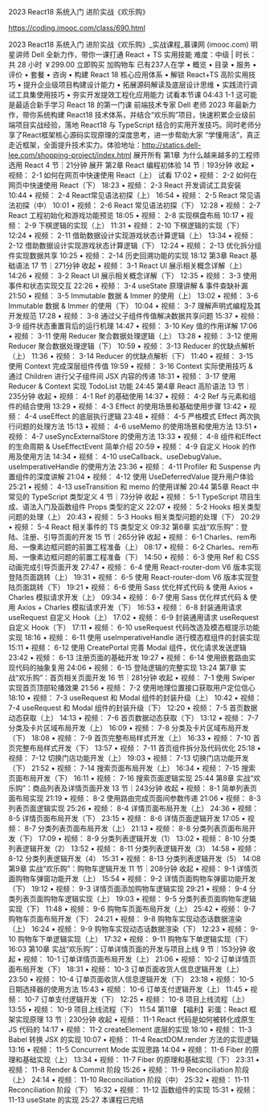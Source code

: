 2023 React18 系统入门 进阶实战《欢乐购》

https://coding.imooc.com/class/690.html

2023 React18 系统入门 进阶实战《欢乐购》_实战课程_慕课网 (imooc.com)
明星讲师 Dell 全新力作，带你一课打通 React + TS 实用技能
难度：中级
|
时长：共 28 小时
￥299.00
立即购买
加购物车
已有237人在学
• 概览
• 目录
• 服务
• 评价
• 套餐
• 咨询
• 构建 React 18 核心应用体系
• 解锁 React+TS 高阶实用技巧
• 提升企业级项目构建设计能力
• 拓展源码解读及底层设计思维
• 实践流行调试工具集使用技巧
• 夯实开发提效工程化应用能力
试看本节课 04:43
1-1 这可能是最适合新手学习 React 18 的第一门课
前端技术专家 Dell 老师 2023 年最新力作，带你系统构建 React18 技术体系，并结合“欢乐购”项目，快速积累企业级前端项目实战经验，落地 React18 与 TypeScript 结合的实用开发技巧。同时老师分享了React框架核心源码实现原理的深度思考，进一步帮助大家 “学懂用活”，真正走近框架，全面提升技术实力。体验地址：http://statics.dell-lee.com/shopping-project/index.html
展开所有 
第1章 为什么越来越多的工程师选用 React
4 节｜21分钟
展开 
第2章 React 编程初体验
14 节｜193分钟
收起 
• 视频：
2-1 如何在网页中快速使用 React（上）
试看
17:02
• 视频：
2-2 如何在网页中快速使用 React（下）
18:23
• 视频：
2-3 React 开发调试工具安装
10:44
• 视频：
2-4 React常见语法初探（上）
16:54
• 视频：
2-5 React 常见语法初探（中）
10:01
• 视频：
2-6 React 常见语法初探（下）
12:28
• 视频：
2-7 React 工程初始化和游戏功能预览
18:05
• 视频：
2-8 实现棋盘布局
10:17
• 视频：
2-9 下棋逻辑的实现（上）
11:31
• 视频：
2-10 下棋逻辑的实现（下）
12:24
• 视频：
2-11 借助数据设计实现游戏状态计算逻辑（上）
13:34
• 视频：
2-12 借助数据设计实现游戏状态计算逻辑（下）
12:24
• 视频：
2-13 优化拆分组件实现数据共享
10:25
• 视频：
2-14 历史回溯功能的实现
18:12
第3章 React 基础语法
17 节｜271分钟
收起 
• 视频：
3-1 React UI 展示相关概念详解（上）
14:26
• 视频：
3-2 React UI 展示相关概念详解（下）
12:35
• 视频：
3-3 使用事件和状态实现交互
22:26
• 视频：
3-4 useState 原理讲解 & 事件查缺补漏
21:50
• 视频：
3-5 Immutable 数据 & Immer 的使用（上）
13:02
• 视频：
3-6 Immutable 数据 & Immer 的使用（下）
10:04
• 视频：
3-7 理解声明式编程及其开发规范
17:28
• 视频：
3-8 通过父子组件传值解决数据共享问题
15:37
• 视频：
3-9 组件状态重置背后的运行机理
14:47
• 视频：
3-10 Key 值的作用详解
17:06
• 视频：
3-11 使用 Reducer 聚合数据处理逻辑（上）
13:28
• 视频：
3-12 使用 Reducer 聚合数据处理逻辑（下）
10:59
• 视频：
3-13 Reducer 的优缺点解析（上）
11:36
• 视频：
3-14 Reducer 的优缺点解析（下）
11:40
• 视频：
3-15 使用 Context 完成深层组件传值
19:59
• 视频：
3-16 Context 实际使用技巧 & 通过 Children 进行父子组件间 JSX 内容的传递
18:31
• 视频：
3-17 使用 Reducer & Context 实现 TodoList 功能
24:45
第4章 React 高阶语法
13 节｜235分钟
收起 
• 视频：
4-1 Ref 的基础使用
14:37
• 视频：
4-2 Ref 与元素和组件的结合使用
13:29
• 视频：
4-3 Effect 的使用场景和基础使用步骤
13:42
• 视频：
4-4 useEffect 的底层执行逻辑
23:48
• 视频：
4-5 严格模式 Effect 两次执行问题的处理方法
15:13
• 视频：
4-6 useMemo 的使用场景和使用方法
13:51
• 视频：
4-7 useSyncExternalStore 的使用方法
13:33
• 视频：
4-8 组件和Effect的生命周期 & UseEffectEvent 简单介绍
20:59
• 视频：
4-9 自定义 Hook 的作用及使用方法
14:34
• 视频：
4-10 useCallback、useDebugValue、useImperativeHandle 的使用方法
23:36
• 视频：
4-11 Profiler 和 Suspense 内置组件的深度讲解
21:04
• 视频：
4-12 使用 UseDeferredValue 提升用户体验
25:21
• 视频：
4-13 useTransition 和 memo 的使用详解
20:44
第5章 React 中常见的 TypeScript 类型定义
4 节｜73分钟
收起 
• 视频：
5-1 TypeScript 项目生成、语法入门及函数组件 Props 类型的定义
22:07
• 视频：
5-2 Hooks 相关类型问题的处理（上）
20:43
• 视频：
5-3 Hooks 相关类型问题的处理（下）
20:29
• 视频：
5-4 React 相关事件的 TS 类型定义
09:32
第6章 实战“欢乐购”：登陆、注册、引导页面的开发
15 节｜265分钟
收起 
• 视频：
6-1 Charles、rem布局、一像素边框问题的前置工程准备（上）
08:17
• 视频：
6-2 Charles、rem布局、一像素边框问题的前置工程准备（下）
14:50
• 视频：
6-3 使用 Ref 和 CSS 动画完成引导页面开发
27:47
• 视频：
6-4 使用 React-router-dom V6 版本实现登陆页面跳转（上）
19:31
• 视频：
6-5 使用 React-router-dom V6 版本实现登陆页面跳转（下）
19:21
• 视频：
6-6 使用 Sass 优化样式代码 & 使用 Axios + Charles 模拟请求开发（上）
09:34
• 视频：
6-7 使用 Sass 优化样式代码 & 使用 Axios + Charles 模拟请求开发（下）
16:53
• 视频：
6-8 封装通用请求 useRequest 自定义 Hook（上）
17:02
• 视频：
6-9 封装通用请求 useRequest 自定义 Hook（下）
17:11
• 视频：
6-10 useRequest 代码改造及模态框提示功能实现
18:16
• 视频：
6-11 使用 useImperativeHandle 进行模态框组件的封装实现
15:11
• 视频：
6-12 使用 CreatePortal 完善 Modal 组件，优化请求发送逻辑
23:42
• 视频：
6-13 注册页面的基础开发
19:27
• 视频：
6-14 使用嵌套路由实现代码的抽象复用
24:06
• 视频：
6-15 登陆逻辑的完整实现
13:24
第7章 实战“欢乐购”：首页相关页面开发
16 节｜281分钟
收起 
• 视频：
7-1 使用 Swiper 实现首页顶部轮播效果
21:56
• 视频：
7-2 使用地理位置接口获取用户定位信心
18:10
• 视频：
7-3 useRequest 和 Modal 组件的封装升级（上）
10:42
• 视频：
7-4 useRequest 和 Modal 组件的封装升级（下）
12:20
• 视频：
7-5 首页数据动态获取（上）
14:13
• 视频：
7-6 首页数据动态获取（下）
13:12
• 视频：
7-7 分类及卡片区域布局开发（上）
16:09
• 视频：
7-8 分类及卡片区域布局开发（下）
18:08
• 视频：
7-9 首页完整布局样式开发（上）
16:33
• 视频：
7-10 首页完整布局样式开发（下）
13:57
• 视频：
7-11 首页组件拆分及代码优化
25:18
• 视频：
7-12 切换门店功能开发（上）
19:03
• 视频：
7-13 切换门店功能开发（下）
21:52
• 视频：
7-14 搜索页面布局开发（上）
16:34
• 视频：
7-15 搜索页面布局开发（下）
16:11
• 视频：
7-16 搜索页面逻辑实现
25:44
第8章 实战“欢乐购”：商品列表及详情页面开发
13 节｜243分钟
收起 
• 视频：
8-1 简单列表页面布局实现
21:19
• 视频：
8-2 使用路由完成页面间参数传递
21:06
• 视频：
8-3 列表页面逻辑实现
25:26
• 视频：
8-4 详情页面布局开发（上）
24:36
• 视频：
8-5 详情页面布局开发（下）
23:15
• 视频：
8-6 详情页面逻辑开发
17:05
• 视频：
8-7 分类列表页面布局开发（上）
21:13
• 视频：
8-8 分类列表页面布局开发（下）
17:09
• 视频：
8-9 分类列表逻辑开发（1）
13:02
• 视频：
8-10 分类列表逻辑开发（2）
13:52
• 视频：
8-11 分类列表逻辑开发（3）
14:58
• 视频：
8-12 分类列表逻辑开发（4）
15:31
• 视频：
8-13 分类列表逻辑开发（5）
14:08
第9章 实战“欢乐购”：购物车逻辑开发
11 节｜208分钟
收起 
• 视频：
9-1 详情页面购物车弹窗功能开发（上）
15:54
• 视频：
9-2 详情页面购物车弹窗功能开发（下）
19:12
• 视频：
9-3 详情页面添加购物车逻辑实现
29:21
• 视频：
9-4 分类列表页面购物车逻辑实现（上）
19:03
• 视频：
9-5 分类列表页面购物车逻辑实现（下）
11:48
• 视频：
9-6 购物车页面布局开发（上）
25:42
• 视频：
9-7 购物车页面布局开发（下）
24:21
• 视频：
9-8 购物车实现动态话数据渲染（上）
16:24
• 视频：
9-9 购物车实现动态话数据渲染（下）
12:23
• 视频：
9-10 购物车下单逻辑实现（上）
17:32
• 视频：
9-11 购物车下单逻辑实现（下）
16:03
第10章 实战“欢乐购”：订单详情页面的开发与项目上线
9 节｜153分钟
收起 
• 视频：
10-1 订单详情页面布局开发（上）
21:06
• 视频：
10-2 订单详情页面布局开发（下）
18:31
• 视频：
10-3 订单页面收货人信息逻辑开发（上）
23:50
• 视频：
10-4 订单页面收货人信息逻辑开发（下）
23:18
• 视频：
10-5 日期选择器的使用方法
15:43
• 视频：
10-6 订单支付逻辑开发（上）
11:45
• 视频：
10-7 订单支付逻辑开发（下）
12:25
• 视频：
10-8 项目上线流程（上）
13:55
• 视频：
10-9 项目上线流程（下）
11:54
第11章 【福利】彩蛋：React 框架实现原理
13 节｜230分钟
收起 
• 视频：
11-1 React 代码是如何被转化成原生 JS 代码的
14:17
• 视频：
11-2 createElement 底层的实现
18:10
• 视频：
11-3 Babel 转换 JSX 的实现
10:07
• 视频：
11-4 ReactDOM.render 方法的实现逻辑
13:16
• 视频：
11-5 Concurrent Mode 实现思路
14:04
• 视频：
11-6 Fiber 的原理和基础实现（上）
13:34
• 视频：
11-7 Fiber 的原理和基础实现（下）
23:31
• 视频：
11-8 Render & Commit 阶段
15:26
• 视频：
11-9 Reconciliation 阶段（上）
24:14
• 视频：
11-10 Reconciliation 阶段（中）
25:32
• 视频：
11-11 Reconciliation 阶段（下）
16:32
• 视频：
11-12 函数组件的实现
15:31
• 视频：
11-13 useState 的实现
25:27
	本课程已完结
